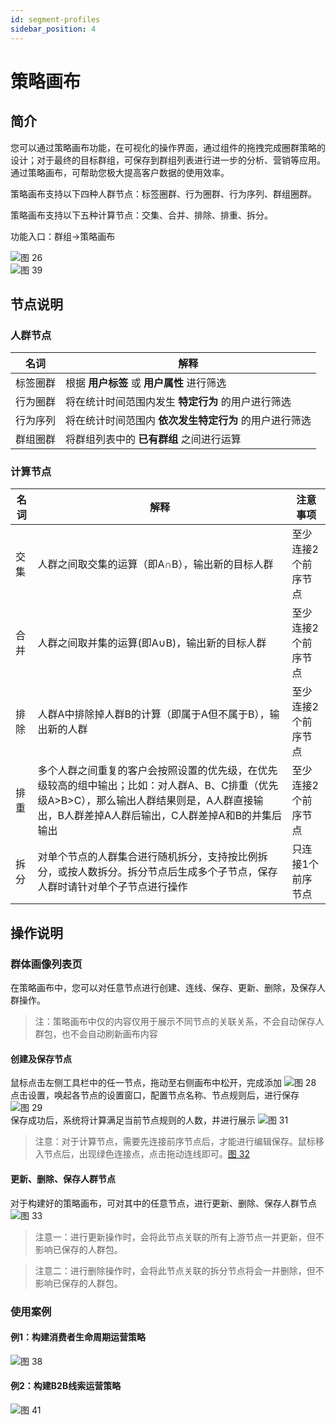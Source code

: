 ```yaml
---
id: segment-profiles
sidebar_position: 4 
---
```


# 策略画布

## 简介[](#jian-jie)

您可以通过策略画布功能，在可视化的操作界面，通过组件的拖拽完成圈群策略的设计；对于最终的目标群组，可保存到群组列表进行进一步的分析、营销等应用。通过策略画布，可帮助您极大提高客户数据的使用效率。

策略画布支持以下四种人群节点：标签圈群、行为圈群、行为序列、群组圈群。

策略画布支持以下五种计算节点：交集、合并、排除、排重、拆分。

功能入口：群组→策略画布

![图 26](/img/e8d899779ac6580ca78f4e40f7d9b19221c2409bc0def534233131d565494cb2.png)  
![图 39](/img/0e635e1e57c50647722e83936d157eb8e3e56823c2eee55777292af4c155e78c.png)  


## 节点说明[](#ming-ci-jie-shi)


### 人群节点

| 名词     | 解释 |
| -- | --------------------------------------------------------------------------------------------------------------------------------------------------------------------------- |
| 标签圈群 | 根据 **用户标签** 或 **用户属性** 进行筛选 |
| 行为圈群 | 将在统计时间范围内发生 **特定行为** 的用户进行筛选 |
| 行为序列 | 将在统计时间范围内 **依次发生特定行为** 的用户进行筛选 |
| 群组圈群 | 将群组列表中的 **已有群组** 之间进行运算 |

### 计算节点

| 名词 | 解释  | 注意事项 |
| ------------ | ----- | -------- |
| 交集 | 人群之间取交集的运算（即A∩B），输出新的目标人群 | 至少连接2个前序节点  |
| 合并 | 人群之间取并集的运算(即A∪B)，输出新的目标人群 | 至少连接2个前序节点 |
| 排除 | 人群A中排除掉人群B的计算（即属于A但不属于B），输出新的人群 | 至少连接2个前序节点 |
| 排重 | 多个人群之间重复的客户会按照设置的优先级，在优先级较高的组中输出；比如：对人群A、B、C排重（优先级A>B>C），那么输出人群结果则是，A人群直接输出，B人群差掉A人群后输出，C人群差掉A和B的并集后输出 | 至少连接2个前序节点 |
| 拆分 | 对单个节点的人群集合进行随机拆分，支持按比例拆分，或按人数拆分。拆分节点后生成多个子节点，保存人群时请针对单个子节点进行操作 | 只连接1个前序节点 |

## 操作说明[](#gong-neng-shuo-ming)

### 群体画像列表页

在策略画布中，您可以对任意节点进行创建、连线、保存、更新、删除，及保存人群操作。

> 注：策略画布中仅的内容仅用于展示不同节点的关联关系，不会自动保存人群包，也不会自动刷新画布内容

#### 创建及保存节点
鼠标点击左侧工具栏中的任一节点，拖动至右侧画布中松开，完成添加
![图 28](/img/d4ad80be68f4569c63dd18345a15c915e861498e8aae04c5c0199dd1470a28c8.png)  
点击设置，唤起各节点的设置窗口，配置节点名称、节点规则后，进行保存
![图 29](/img/e5cb1ae67a45c8e64f645cdf8a6077f3a29f0726803a2e721c4be7503408b16e.png)  
保存成功后，系统将计算满足当前节点规则的人数，并进行展示
![图 31](/img/e4ad35f1e991a1b5faa996fb63faeb06048c2febb04b1d5ef25b22b0b33026ad.png)  
>注意：对于计算节点，需要先连接前序节点后，才能进行编辑保存。鼠标移入节点后，出现绿色连接点，点击拖动连线即可。[图 32](/img/5c361ff8e03205e36e4455f8b30648c8fb0fff65375e65680ddfe885afaa76c1.png)  

#### 更新、删除、保存人群节点
对于构建好的策略画布，可对其中的任意节点，进行更新、删除、保存人群节点
![图 33](/img/9c798239ce9682cd356df23d782e09db390cdb6913f13939b79e9f34a0deda57.png)  

> 注意一：进行更新操作时，会将此节点关联的所有上游节点一并更新，但不影响已保存的人群包。

> 注意二：进行删除操作时，会将此节点关联的拆分节点将会一并删除，但不影响已保存的人群包。

### 使用案例
#### 例1：构建消费者生命周期运营策略
![图 38](/img/3dacca3bb5999010e8b4c37a51ecb5641566f75eb2ce00aad2938dafe1e658aa.png)  
#### 例2：构建B2B线索运营策略
![图 41](/img/0eb853c2158975b95c2904a97b863090820928804b2880c1ee70ebb263b8477e.png)  

